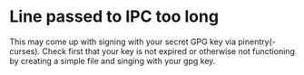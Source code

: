 # Line passed to IPC too long

This may come up with signing with your secret GPG key via pinentry(-curses). 
Check first that your key is not expired or otherwise not functioning by creating a simple file and singing with your gpg key.
